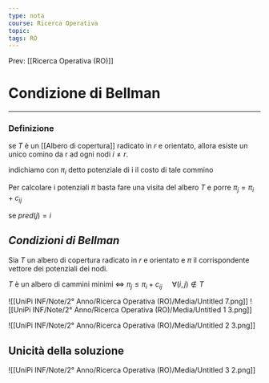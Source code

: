 ```yaml
---
type: nota
course: Ricerca Operativa
topic: 
tags: RO
---
```


Prev: [[Ricerca Operativa (RO)]]

# Condizione di Bellman
---

### Definizione

se $T$ è un [[Albero di copertura]] radicato in $r$ e orientato, allora esiste un unico comino da r ad ogni nodi $i \not=r$.

indichiamo con $\pi_i$ detto potenziale di i il costo di tale commino

Per calcolare i potenziali $\pi$ basta fare una visita del albero $T$ e porre $\pi_j = \pi_i +c_{ij}$

se $pred(j)=i$

## *Condizioni di Bellman*

Sia $T$ un albero di copertura radicato in $r$ e orientato e $\pi$ il corrispondente vettore dei potenziali dei nodi.

$T$ è un albero di cammini minimi $\iff$ $\pi_j \leq \pi_i +c_{ij} \ \ \ \ \ \forall(i,j) \not\in T$

![[UniPi INF/Note/2° Anno/Ricerca Operativa (RO)/Media/Untitled 7.png]]
![[UniPi INF/Note/2° Anno/Ricerca Operativa (RO)/Media/Untitled 1 3.png]]

![[UniPi INF/Note/2° Anno/Ricerca Operativa (RO)/Media/Untitled 2 3.png]]

## Unicità della soluzione

![[UniPi INF/Note/2° Anno/Ricerca Operativa (RO)/Media/Untitled 3 2.png]]
